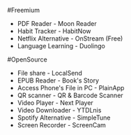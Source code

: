 #Freemium 

- PDF Reader - Moon Reader
- Habit Tracker - HabitNow
- Netflix Alternative - OnStream (Free)
- Language Learning - Duolingo
  
#OpenSource 

- File share - LocalSend
- EPUB Reader - Book's Story
- Access Phone's File in PC - PlainApp
- QR scanner - QR & Barcode Scanner
- Video Player - Next Player
- Video Downloader - YTDLnis
- Spotify Alternative - SimpleTune
- Screen Recorder - ScreenCam